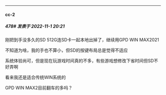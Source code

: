 

*****

####  cc-2  
##### 478#       发表于 2022-11-1 20:21

刚把到手没多久的SD 512G连SD卡一起本地出掉了，继续用GPD WIN MAX2021

不知道为啥，我的手也不算小，但SD的按键布局总是觉得不适应

系统体验尚可，但是现在玩游戏时间真的不多，有些游戏想修改下省时间但SD不好弄啊

看来我还是适合传统WIN系统的

GPD WIN MAX2目前翻车的多吗？

